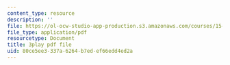 ```yaml
---
content_type: resource
description: ''
file: https://ol-ocw-studio-app-production.s3.amazonaws.com/courses/15-s21-nuts-and-bolts-of-business-plans-january-iap-2014/80ce5ee3337a6264b7edef66edd4ed2a_sfYD3LX-Rgw.pdf
file_type: application/pdf
resourcetype: Document
title: 3play pdf file
uid: 80ce5ee3-337a-6264-b7ed-ef66edd4ed2a
---
```

